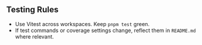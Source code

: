 ## Testing Rules

- Use Vitest across workspaces. Keep `pnpm test` green.
- If test commands or coverage settings change, reflect them in `README.md` where relevant.
